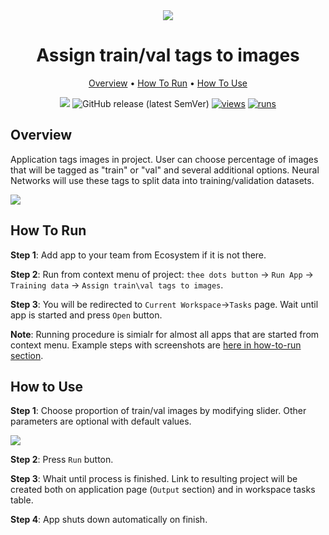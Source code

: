 <div align="center" markdown>

<img src="https://i.imgur.com/rjoVeXV.png"/>

# Assign train/val tags to images

<p align="center">

  <a href="#Overview">Overview</a> •
  <a href="#How-To-Run">How To Run</a> •
  <a href="#How-To-Use">How To Use</a>
</p>

[![](https://img.shields.io/badge/slack-chat-green.svg?logo=slack)](https://supervise.ly/slack)
![GitHub release (latest SemVer)](https://img.shields.io/github/v/release/supervisely-ecosystem/tag-train-val-test)
[![views](https://app.supervise.ly/img/badges/views/supervisely-ecosystem/tag-train-val-test)](https://supervise.ly)
[![runs](https://app.supervise.ly/img/badges/runs/supervisely-ecosystem/tag-train-val-test)](https://supervise.ly)

</div>

## Overview

Application tags images in project. User can choose percentage of images that will be tagged as "train" or "val" and several additional options. Neural Networks will use these tags to split data into training/validation datasets. 

<img src="https://i.imgur.com/KA8kXBr.png"/>

## How To Run 
**Step 1**: Add app to your team from Ecosystem if it is not there.

**Step 2**: Run from context menu of project: `thee dots button` -> `Run App` -> `Training data` -> `Assign train\val tags to images`.

**Step 3**: You will be redirected to `Current Workspace`->`Tasks` page. Wait until app is started and press `Open` button. 

**Note**: Running procedure is simialr for almost all apps that are started from context menu. Example steps with screenshots are [here in how-to-run section](https://github.com/supervisely-ecosystem/merge-classes#how-to-run).  

## How to Use

**Step 1**: Choose proportion of train/val images by modifying slider. Other parameters are optional with default values.

<img src="https://media2.giphy.com/media/cnApWE1MfG9522UCv5/giphy.gif"/>

**Step 2**: Press `Run` button. 

**Step 3**: Whait until process is finished. Link to resulting project will be created both on application page (`Output` section) and in workspace tasks table.

**Step 4**: App shuts down automatically on finish.

